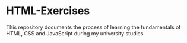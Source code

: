 # HTML-Exercises
This repository documents the process of learning the fundamentals of HTML, CSS and JavaScript during my university studies.
